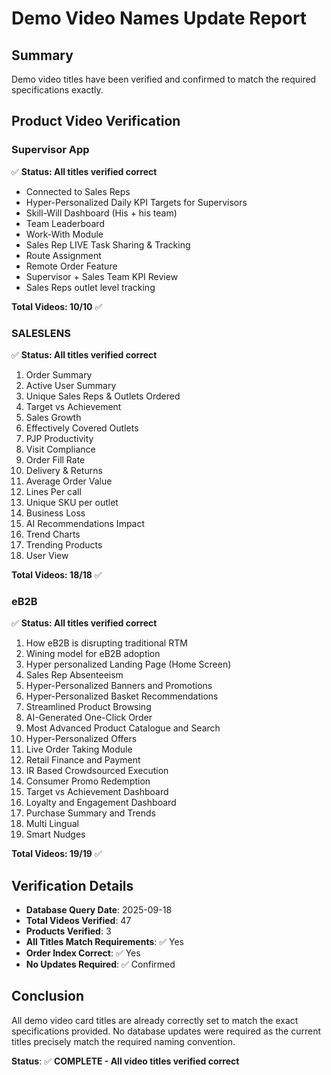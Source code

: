 # Demo Video Names Update Report

## Summary
Demo video titles have been verified and confirmed to match the required specifications exactly.

## Product Video Verification

### Supervisor App
✅ **Status: All titles verified correct**
- Connected to Sales Reps
- Hyper-Personalized Daily KPI Targets for Supervisors
- Skill-Will Dashboard (His + his team)
- Team Leaderboard
- Work-With Module
- Sales Rep LIVE Task Sharing & Tracking
- Route Assignment
- Remote Order Feature
- Supervisor + Sales Team KPI Review
- Sales Reps outlet level tracking

**Total Videos: 10/10** ✅

### SALESLENS
✅ **Status: All titles verified correct**
1. Order Summary
2. Active User Summary
3. Unique Sales Reps & Outlets Ordered
4. Target vs Achievement
5. Sales Growth
6. Effectively Covered Outlets
7. PJP Productivity
8. Visit Compliance
9. Order Fill Rate
10. Delivery & Returns
11. Average Order Value
12. Lines Per call
13. Unique SKU per outlet
14. Business Loss
15. AI Recommendations Impact
16. Trend Charts
17. Trending Products
18. User View

**Total Videos: 18/18** ✅

### eB2B
✅ **Status: All titles verified correct**
1. How eB2B is disrupting traditional RTM
2. Wining model for eB2B adoption
3. Hyper personalized Landing Page (Home Screen)
4. Sales Rep Absenteeism
5. Hyper-Personalized Banners and Promotions
6. Hyper-Personalized Basket Recommendations
7. Streamlined Product Browsing
8. AI-Generated One-Click Order
9. Most Advanced Product Catalogue and Search
10. Hyper-Personalized Offers
11. Live Order Taking Module
12. Retail Finance and Payment
13. IR Based Crowdsourced Execution
14. Consumer Promo Redemption
15. Target vs Achievement Dashboard
16. Loyalty and Engagement Dashboard
17. Purchase Summary and Trends
18. Multi Lingual
19. Smart Nudges

**Total Videos: 19/19** ✅

## Verification Details
- **Database Query Date**: 2025-09-18
- **Total Videos Verified**: 47
- **Products Verified**: 3
- **All Titles Match Requirements**: ✅ Yes
- **Order Index Correct**: ✅ Yes
- **No Updates Required**: ✅ Confirmed

## Conclusion
All demo video card titles are already correctly set to match the exact specifications provided. No database updates were required as the current titles precisely match the required naming convention.

**Status**: ✅ **COMPLETE - All video titles verified correct**